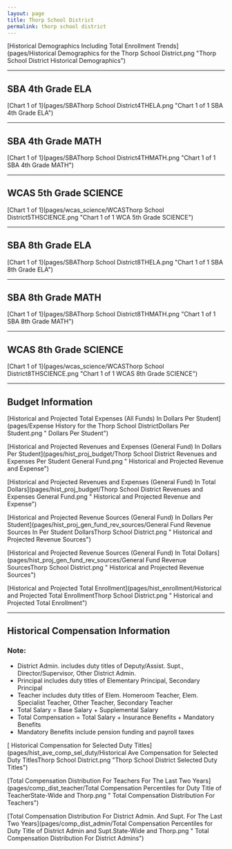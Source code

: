 ```yaml
---
layout: page
title: Thorp School District
permalink: thorp school district
---
```



[Historical Demographics Including Total Enrollment Trends](pages/Historical Demographics for the Thorp School District.png "Thorp School District Historical Demographics")

___

## SBA 4th Grade ELA

[Chart 1 of 1](pages/SBAThorp School District4THELA.png "Chart 1 of 1 SBA 4th Grade ELA")


___

## SBA 4th Grade MATH

[Chart 1 of 1](pages/SBAThorp School District4THMATH.png "Chart 1 of 1 SBA 4th Grade MATH")


___

## WCAS 5th Grade SCIENCE

[Chart 1 of 1](pages/wcas_science/WCASThorp School District5THSCIENCE.png "Chart 1 of 1 WCA 5th Grade SCIENCE")


___

## SBA 8th Grade ELA

[Chart 1 of 1](pages/SBAThorp School District8THELA.png "Chart 1 of 1 SBA 8th Grade ELA")


___

## SBA 8th Grade MATH

[Chart 1 of 1](pages/SBAThorp School District8THMATH.png "Chart 1 of 1 SBA 8th Grade MATH")


___

## WCAS 8th Grade SCIENCE

[Chart 1 of 1](pages/wcas_science/WCASThorp School District8THSCIENCE.png "Chart 1 of 1 WCAS 8th Grade SCIENCE")


___

## Budget Information

[Historical and Projected Total Expenses (All Funds) In Dollars Per Student](pages/Expense History for the Thorp School DistrictDollars Per Student.png " Dollars Per Student")

[Historical and Projected Revenues and Expenses (General Fund) In Dollars Per Student](pages/hist_proj_budget/Thorp School District Revenues and Expenses Per Student General Fund.png " Historical and Projected Revenue and Expense")

[Historical and Projected Revenues and Expenses (General Fund) In Total Dollars](pages/hist_proj_budget/Thorp School District Revenues and Expenses General Fund.png " Historical and Projected Revenue and Expense")

[Historical and Projected Revenue Sources (General Fund) In Dollars Per Student](pages/hist_proj_gen_fund_rev_sources/General Fund Revenue Sources In Per Student DollarsThorp School District.png " Historical and Projected Revenue Sources")

[Historical and Projected Revenue Sources (General Fund) In Total Dollars](pages/hist_proj_gen_fund_rev_sources/General Fund Revenue SourcesThorp School District.png " Historical and Projected Revenue Sources")

[Historical and Projected Total Enrollment](pages/hist_enrollment/Historical and Projected Total EnrollmentThorp School District.png " Historical and Projected Total Enrollment")


___

## Historical Compensation Information
### Note:
- District Admin. includes duty titles of Deputy/Assist. Supt., Director/Supervisor, Other District Admin.
- Principal includes duty titles of Elementary Principal, Secondary Principal
- Teacher includes duty titles of Elem. Homeroom Teacher, Elem. Specialist Teacher, Other Teacher, Secondary Teacher
- Total Salary = Base Salary + Supplemental Salary
- Total Compensation = Total Salary + Insurance Benefits + Mandatory Benefits
- Mandatory Benefits include pension funding and payroll taxes

[ Historical Compensation for Selected Duty Titles](pages/hist_ave_comp_sel_duty/Historical Ave Compensation for Selected Duty TitlesThorp School District.png "Thorp School District Selected Duty Titles")

[Total Compensation Distribution For Teachers For The Last Two Years](pages/comp_dist_teacher/Total Compensation Percentiles for Duty Title of TeacherState-Wide and Thorp.png " Total Compensation Distribution For Teachers")

[Total Compensation Distribution For District Admin. And Supt. For The Last Two Years](pages/comp_dist_admin/Total Compensation Percentiles for Duty Title of District Admin and Supt.State-Wide and Thorp.png " Total Compensation Distribution For District Admins")

